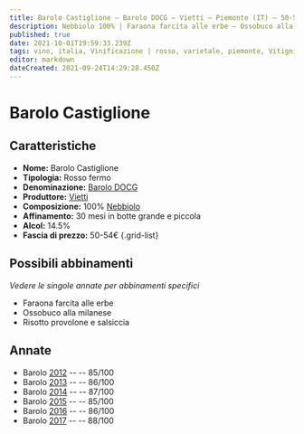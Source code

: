 ```yaml
---
title: Barolo Castiglione – Barolo DOCG – Vietti – Piemonte (IT) – 50-54€ – 3★
description: Nebbiolo 100% | Faraona farcita alle erbe – Ossobuco alla milanese – Risotto provolone e salsiccia
published: true
date: 2021-10-01T19:59:33.239Z
tags: vino, italia, Vinificazione | rosso, varietale, piemonte, Vitigni | Nebbiolo, Valutazioni | 3 stelle, faraona farcita alle erbe, ossobuco alla milanese, Risotto provolone e salsiccia, Prezzi | 50-54€
editor: markdown
dateCreated: 2021-09-24T14:29:28.450Z
---
```


 # Barolo Castiglione

## Caratteristiche
- **Nome:** Barolo Castiglione
- **Tipologia:** Rosso fermo
- **Denominazione:** [Barolo DOCG](/denominazioni/Italia/Piemonte/DOCG/Barolo)
- **Produttore:** [Vietti](/produttori/Italia/Piemonte/Vietti)
- **Composizione:** 100% [Nebbiolo](/vitigni/Italia/bacca-nera/nebbiolo)
- **Affinamento:** 30 mesi in botte grande e piccola
- **Alcol:** 14.5%
- **Fascia di prezzo:** 50-54€
{.grid-list}



## Possibili abbinamenti
*Vedere le singole annate per abbinamenti specifici*

- Faraona farcita alle erbe 
- Ossobuco alla milanese
- Risotto provolone e salsiccia

## Annate
- Barolo [2012](vini/Italia/Piemonte/Vietti/Barolo-Castiglione/2012) -- <span class="star-3"></span> -- 85/100
- Barolo [2013](vini/Italia/Piemonte/Vietti/Barolo-Castiglione/2013) -- <span class="star-3"></span> -- 86/100
- Barolo [2014](vini/Italia/Piemonte/Vietti/Barolo-Castiglione/2014) -- <span class="star-3"></span> -- 87/100
- Barolo [2015](vini/Italia/Piemonte/Vietti/Barolo-Castiglione/2015) -- <span class="star-3"></span> -- 85/100
- Barolo [2016](vini/Italia/Piemonte/Vietti/Barolo-Castiglione/2016) -- <span class="star-3"></span> -- 86/100
- Barolo [2017](vini/Italia/Piemonte/Vietti/Barolo-Castiglione/2017) -- <span class="star-3"></span> -- 88/100